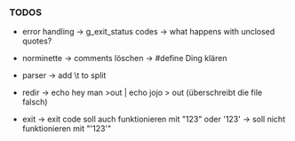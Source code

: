 ### TODOS
- error handling
	-> g_exit_status codes
	-> what happens with unclosed quotes?

- norminette
	-> comments löschen
	-> #define Ding klären

- parser
	-> add \t to split

- redir
	-> echo hey man >out | echo jojo > out (überschreibt die file falsch)

- exit
	-> exit code soll auch funktionieren mit "123" oder '123'
	-> soll nicht funktionieren mit "'123'"
